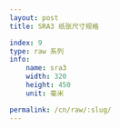 ```yaml
---
layout: post
title: SRA3 纸张尺寸规格

index: 9
type: raw 系列
info:
    name: sra3
    width: 320
    height: 450
    unit: 毫米

permalink: /cn/raw/:slug/
---
```



